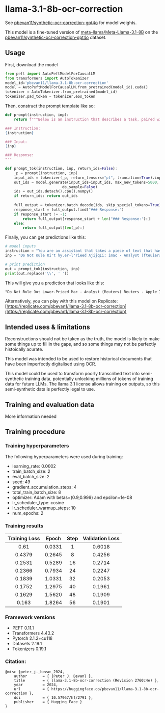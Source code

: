 # llama-3.1-8b-ocr-correction

See [pbevan11/synthetic-ocr-correction-gpt4o](https://huggingface.co/datasets/pbevan11/llama-3.1-8b-ocr-correction) for model weights.

This model is a fine-tuned version of [meta-llama/Meta-Llama-3.1-8B](https://huggingface.co/meta-llama/Meta-Llama-3.1-8B) on the [pbevan11/synthetic-ocr-correction-gpt4o](https://huggingface.co/datasets/pbevan11/synthetic-ocr-correction-gpt4o) dataset.



## Usage

First, download the model 

```python
from peft import AutoPeftModelForCausalLM
from transformers import AutoTokenizer
model_id='pbevan11/llama-3.1-8b-ocr-correction'
model = AutoPeftModelForCausalLM.from_pretrained(model_id).cuda()
tokenizer = AutoTokenizer.from_pretrained(model_id)
tokenizer.pad_token = tokenizer.eos_token
```

Then, construct the prompt template like so:

```python
def prompt(instruction, inp):
    return f"""Below is an instruction that describes a task, paired with an input that provides further context. Write a response that appropriately completes the request.

### Instruction:
{instruction}

### Input:
{inp}

### Response:
"""

def prompt_tok(instruction, inp, return_ids=False):
    _p = prompt(instruction, inp)
    input_ids = tokenizer(_p, return_tensors="pt", truncation=True).input_ids.cuda()
    out_ids = model.generate(input_ids=input_ids, max_new_tokens=5000, 
                          do_sample=False)
    ids = out_ids.detach().cpu().numpy()
    if return_ids: return out_ids
    
    full_output = tokenizer.batch_decode(ids, skip_special_tokens=True)[0]
    response_start = full_output.find("### Response:")
    if response_start != -1:
        return full_output[response_start + len("### Response:"):]
    else:
        return full_output[len(_p):]
```

Finally, you can get predictions like this:

```python
# model inputs
instruction = "You are an assistant that takes a piece of text that has been corrupted during OCR digitisation, and produce a corrected version of the same text."
inp = "Do Not Kule Oi't hy.er-l'rieed AjijqIi: imac - Analyst (fteuiers) Hcuiers - A | ) | ilf, <;/) in |) nter |iic . conic! deeiilf. l.o sell n lower-|)rieofl wersinn oi its Macintosh cornutor to nttinct ronsnnu-rs already euami'red ot its iPod music jiayo-r untl annoyoil. by sccnrit.y problems ivitJi Willtlows PCs , Piper.iaffray analyst. (Jcne Muster <aid on Tlinrtiday."

# print prediction
out = prompt_tok(instruction, inp)
print(out.replace('\\', ' '))
```

This will give you a prediction that looks like this:

  ```md
"Do Not Rule Out Lower-Priced Mac - Analyst (Reuters) Reuters - Apple Inc.  may be considering a lower-priced version of its Macintosh computer to attract consumers already enamored of its iPod music player and annoyed by security problems with Windows PCs, PiperJaffray analyst Gene Munster said on Thursday."
  ```

Alternatively, you can play with this model on Replicate: [https://replicate.com/pbevan1/llama-3.1-8b-ocr-correction](https://replicate.com/pbevan1/llama-3.1-8b-ocr-correction)


## Intended uses & limitations

Reconstructions should not be taken as the truth, the model is likely to make some things up to fill in the gaps, and so some things may not be perfectly histoically acurate.

This model was intended to be used to restore historical documents that have been imperfectly digitalised using OCR.

This model could be used to transform poorly transcribed text into semi-synthetic training data, potentially unlocking millions of tokens of training data for future LLMs. The llama 3.1 license allows training on outputs, so this semi-synthetic data is perfectly legal to use.

## Training and evaluation data

More information needed

## Training procedure

### Training hyperparameters

The following hyperparameters were used during training:
- learning_rate: 0.0002
- train_batch_size: 2
- eval_batch_size: 2
- seed: 49
- gradient_accumulation_steps: 4
- total_train_batch_size: 8
- optimizer: Adam with betas=(0.9,0.999) and epsilon=1e-08
- lr_scheduler_type: cosine
- lr_scheduler_warmup_steps: 10
- num_epochs: 2

### Training results

| Training Loss | Epoch  | Step | Validation Loss |
|:-------------:|:------:|:----:|:---------------:|
| 0.61          | 0.0331 | 1    | 0.6018          |
| 0.4379        | 0.2645 | 8    | 0.4256          |
| 0.2531        | 0.5289 | 16   | 0.2714          |
| 0.2366        | 0.7934 | 24   | 0.2247          |
| 0.1839        | 1.0331 | 32   | 0.2053          |
| 0.1752        | 1.2975 | 40   | 0.1961          |
| 0.1629        | 1.5620 | 48   | 0.1909          |
| 0.163         | 1.8264 | 56   | 0.1901          |


### Framework versions

- PEFT 0.11.1
- Transformers 4.43.2
- Pytorch 2.1.2+cu118
- Datasets 2.19.1
- Tokenizers 0.19.1

### Citation:
```
@misc {peter_j._bevan_2024,
	author       = { {Peter J. Bevan} },
	title        = { llama-3.1-8b-ocr-correction (Revision 2760c4e) },
	year         = 2024,
	url          = { https://huggingface.co/pbevan11/llama-3.1-8b-ocr-correction },
	doi          = { 10.57967/hf/2791 },
	publisher    = { Hugging Face }
}
```
